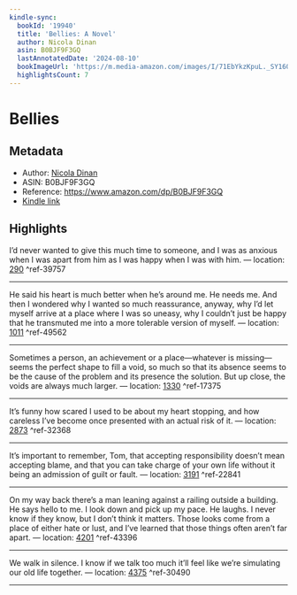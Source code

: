 ```yaml
---
kindle-sync:
  bookId: '19940'
  title: 'Bellies: A Novel'
  author: Nicola Dinan
  asin: B0BJF9F3GQ
  lastAnnotatedDate: '2024-08-10'
  bookImageUrl: 'https://m.media-amazon.com/images/I/71EbYkzKpuL._SY160.jpg'
  highlightsCount: 7
---
```

# Bellies
## Metadata
* Author: [Nicola Dinan](https://www.amazon.comundefined)
* ASIN: B0BJF9F3GQ
* Reference: https://www.amazon.com/dp/B0BJF9F3GQ
* [Kindle link](kindle://book?action=open&asin=B0BJF9F3GQ)

## Highlights
I’d never wanted to give this much time to someone, and I was as anxious when I was apart from him as I was happy when I was with him. — location: [290](kindle://book?action=open&asin=B0BJF9F3GQ&location=290) ^ref-39757

---
He said his heart is much better when he’s around me. He needs me. And then I wondered why I wanted so much reassurance, anyway, why I’d let myself arrive at a place where I was so uneasy, why I couldn’t just be happy that he transmuted me into a more tolerable version of myself. — location: [1011](kindle://book?action=open&asin=B0BJF9F3GQ&location=1011) ^ref-49562

---
Sometimes a person, an achievement or a place—whatever is missing—seems the perfect shape to fill a void, so much so that its absence seems to be the cause of the problem and its presence the solution. But up close, the voids are always much larger. — location: [1330](kindle://book?action=open&asin=B0BJF9F3GQ&location=1330) ^ref-17375

---
It’s funny how scared I used to be about my heart stopping, and how careless I’ve become once presented with an actual risk of it. — location: [2873](kindle://book?action=open&asin=B0BJF9F3GQ&location=2873) ^ref-32368

---
It’s important to remember, Tom, that accepting responsibility doesn’t mean accepting blame, and that you can take charge of your own life without it being an admission of guilt or fault. — location: [3191](kindle://book?action=open&asin=B0BJF9F3GQ&location=3191) ^ref-22841

---
On my way back there’s a man leaning against a railing outside a building. He says hello to me. I look down and pick up my pace. He laughs. I never know if they know, but I don’t think it matters. Those looks come from a place of either hate or lust, and I’ve learned that those things often aren’t far apart. — location: [4201](kindle://book?action=open&asin=B0BJF9F3GQ&location=4201) ^ref-43396

---
We walk in silence. I know if we talk too much it’ll feel like we’re simulating our old life together. — location: [4375](kindle://book?action=open&asin=B0BJF9F3GQ&location=4375) ^ref-30490

---

